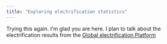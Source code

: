 ```yaml
---
title: "Exploring electrification statistics"
---
```


Trying this again. I'm glad you are here. I plan to talk about the electrification results from the [Global electrification Platform](https://electrifynow.energydata.info/)
